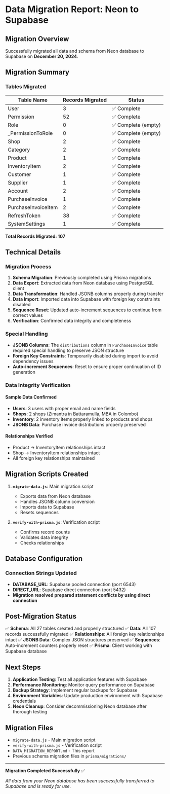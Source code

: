 # Data Migration Report: Neon to Supabase

## Migration Overview

Successfully migrated all data and schema from Neon database to Supabase on **December 20, 2024**.

## Migration Summary

### Tables Migrated
| Table Name | Records Migrated | Status |
|------------|------------------|--------|
| User | 3 | ✅ Complete |
| Permission | 52 | ✅ Complete |
| Role | 0 | ✅ Complete (empty) |
| _PermissionToRole | 0 | ✅ Complete (empty) |
| Shop | 2 | ✅ Complete |
| Category | 2 | ✅ Complete |
| Product | 1 | ✅ Complete |
| InventoryItem | 2 | ✅ Complete |
| Customer | 1 | ✅ Complete |
| Supplier | 1 | ✅ Complete |
| Account | 2 | ✅ Complete |
| PurchaseInvoice | 1 | ✅ Complete |
| PurchaseInvoiceItem | 2 | ✅ Complete |
| RefreshToken | 38 | ✅ Complete |
| SystemSettings | 1 | ✅ Complete |

**Total Records Migrated: 107**

## Technical Details

### Migration Process
1. **Schema Migration**: Previously completed using Prisma migrations
2. **Data Export**: Extracted data from Neon database using PostgreSQL client
3. **Data Transformation**: Handled JSONB columns properly during transfer
4. **Data Import**: Imported data into Supabase with foreign key constraints disabled
5. **Sequence Reset**: Updated auto-increment sequences to continue from correct values
6. **Verification**: Confirmed data integrity and completeness

### Special Handling
- **JSONB Columns**: The `distributions` column in `PurchaseInvoice` table required special handling to preserve JSON structure
- **Foreign Key Constraints**: Temporarily disabled during import to avoid dependency issues
- **Auto-increment Sequences**: Reset to ensure proper continuation of ID generation

### Data Integrity Verification

#### Sample Data Confirmed
- **Users**: 3 users with proper email and name fields
- **Shops**: 2 shops (Zimantra in Battaramulla, MBA in Colombo)
- **Inventory**: 2 inventory items properly linked to products and shops
- **JSONB Data**: Purchase invoice distributions properly preserved

#### Relationships Verified
- Product → InventoryItem relationships intact
- Shop → InventoryItem relationships intact
- All foreign key relationships maintained

## Migration Scripts Created

1. **`migrate-data.js`**: Main migration script
   - Exports data from Neon database
   - Handles JSONB column conversion
   - Imports data to Supabase
   - Resets sequences

2. **`verify-with-prisma.js`**: Verification script
   - Confirms record counts
   - Validates data integrity
   - Checks relationships

## Database Configuration

### Connection Strings Updated
- **DATABASE_URL**: Supabase pooled connection (port 6543)
- **DIRECT_URL**: Supabase direct connection (port 5432)
- **Migration resolved prepared statement conflicts by using direct connection**

## Post-Migration Status

✅ **Schema**: All 27 tables created and properly structured
✅ **Data**: All 107 records successfully migrated
✅ **Relationships**: All foreign key relationships intact
✅ **JSONB Data**: Complex JSON structures preserved
✅ **Sequences**: Auto-increment counters properly reset
✅ **Prisma**: Client working with Supabase database

## Next Steps

1. **Application Testing**: Test all application features with Supabase
2. **Performance Monitoring**: Monitor query performance on Supabase
3. **Backup Strategy**: Implement regular backups for Supabase
4. **Environment Variables**: Update production environment with Supabase credentials
5. **Neon Cleanup**: Consider decommissioning Neon database after thorough testing

## Migration Files

- `migrate-data.js` - Main migration script
- `verify-with-prisma.js` - Verification script
- `DATA_MIGRATION_REPORT.md` - This report
- Previous schema migration files in `prisma/migrations/`

---

**Migration Completed Successfully** ✅

*All data from your Neon database has been successfully transferred to Supabase and is ready for use.*